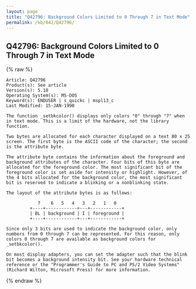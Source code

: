 ```yaml
---
layout: page
title: "Q42796: Background Colors Limited to 0 Through 7 in Text Mode"
permalink: /kb/042/Q42796/
---
```


## Q42796: Background Colors Limited to 0 Through 7 in Text Mode

{% raw %}

	Article: Q42796
	Product(s): See article
	Version(s): 5.10
	Operating System(s): MS-DOS
	Keyword(s): ENDUSER | s_quickc | mspl13_c
	Last Modified: 15-JAN-1990
	
	The function _setbkcolor() displays only colors "0" through "7" when
	in text mode. This is a limit of the hardware, not the library
	function.
	
	Two bytes are allocated for each character displayed on a text 80 x 25
	screen. The first byte is the ASCII code of the character; the second
	is the attribute byte.
	
	The attribute byte contains the information about the foreground and
	background attributes of the character. Four bits of this byte are
	allocated for the foreground color. The most significant bit of the
	foreground color is set aside for intensity or highlight. However, of
	the 4 bits allocated for the background color, the most significant
	bit is reserved to indicate a blinking or a nonblinking state.
	
	The layout of the attribute bytes is as follows:
	
	            7    6   5   4   3   2   1   0
	         +----+------------+---+------------+
	         | BL | background | I | foreground |
	         +----+------------+---+------------+
	
	Since only 3 bits are used to indicate the background color, only
	numbers from 0 through 7 can be represented. For this reason, only
	colors 0 through 7 are available as background colors for
	_setbkcolor().
	
	On most display adapters, you can set the adapter such that the blink
	bit becomes a background intensity bit. See your hardware technical
	reference or the "Programmer's Guide to PC and PS/2 Video Systems"
	(Richard Wilton, Microsoft Press) for more information.

{% endraw %}
